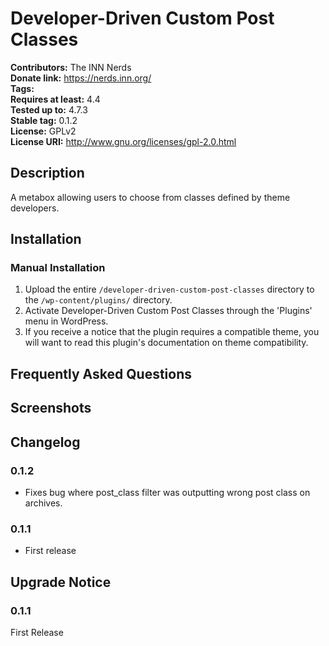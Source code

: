 # Developer-Driven Custom Post Classes #
**Contributors:**      The INN Nerds  
**Donate link:**       https://nerds.inn.org/  
**Tags:**  
**Requires at least:** 4.4  
**Tested up to:**      4.7.3  
**Stable tag:**        0.1.2  
**License:**           GPLv2  
**License URI:**       http://www.gnu.org/licenses/gpl-2.0.html  

## Description ##

A metabox allowing users to choose from classes defined by theme developers.

## Installation ##

### Manual Installation ###

1. Upload the entire `/developer-driven-custom-post-classes` directory to the `/wp-content/plugins/` directory.
2. Activate Developer-Driven Custom Post Classes through the 'Plugins' menu in WordPress.
3. If you receive a notice that the plugin requires a compatible theme, you will want to read this plugin's documentation on theme compatibility.

## Frequently Asked Questions ##


## Screenshots ##


## Changelog ##

### 0.1.2 ###
* Fixes bug where post_class filter was outputting wrong post class on archives.

### 0.1.1 ###
* First release

## Upgrade Notice ##

### 0.1.1 ###
First Release
